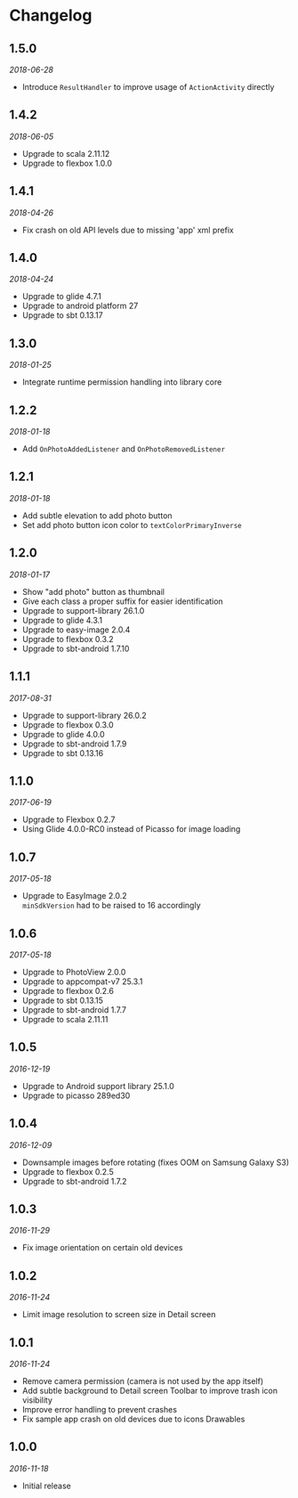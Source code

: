 # Changelog

## 1.5.0

_2018-06-28_

 * Introduce `ResultHandler` to improve usage of `ActionActivity` directly

## 1.4.2

_2018-06-05_

 * Upgrade to scala 2.11.12
 * Upgrade to flexbox 1.0.0

## 1.4.1

_2018-04-26_

 * Fix crash on old API levels due to missing 'app' xml prefix

## 1.4.0

_2018-04-24_

 * Upgrade to glide 4.7.1
 * Upgrade to android platform 27
 * Upgrade to sbt 0.13.17

## 1.3.0

_2018-01-25_

 * Integrate runtime permission handling into library core

## 1.2.2

_2018-01-18_

 * Add `OnPhotoAddedListener` and `OnPhotoRemovedListener`

## 1.2.1

_2018-01-18_

 * Add subtle elevation to add photo button
 * Set add photo button icon color to `textColorPrimaryInverse`

## 1.2.0

_2018-01-17_

 * Show "add photo" button as thumbnail
 * Give each class a proper suffix for easier identification
 * Upgrade to support-library 26.1.0
 * Upgrade to glide 4.3.1
 * Upgrade to easy-image 2.0.4
 * Upgrade to flexbox 0.3.2
 * Upgrade to sbt-android 1.7.10

## 1.1.1

_2017-08-31_

 *  Upgrade to support-library 26.0.2
 *  Upgrade to flexbox 0.3.0
 *  Upgrade to glide 4.0.0
 *  Upgrade to sbt-android 1.7.9
 *  Upgrade to sbt 0.13.16

## 1.1.0

_2017-06-19_

 * Upgrade to Flexbox 0.2.7
 * Using Glide 4.0.0-RC0 instead of Picasso for image loading

## 1.0.7

_2017-05-18_

 * Upgrade to EasyImage 2.0.2  
   `minSdkVersion` had to be raised to 16 accordingly

## 1.0.6

_2017-05-18_

 * Upgrade to PhotoView 2.0.0
 * Upgrade to appcompat-v7 25.3.1
 * Upgrade to flexbox 0.2.6
 * Upgrade to sbt 0.13.15
 * Upgrade to sbt-android 1.7.7
 * Upgrade to scala 2.11.11

## 1.0.5

_2016-12-19_

 * Upgrade to Android support library 25.1.0
 * Upgrade to picasso 289ed30

## 1.0.4

_2016-12-09_

 * Downsample images before rotating (fixes OOM on Samsung Galaxy S3)
 * Upgrade to flexbox 0.2.5
 * Upgrade to sbt-android 1.7.2

## 1.0.3

_2016-11-29_

 * Fix image orientation on certain old devices

## 1.0.2

_2016-11-24_

 * Limit image resolution to screen size in Detail screen

## 1.0.1

_2016-11-24_

 * Remove camera permission (camera is not used by the app itself)
 * Add subtle background to Detail screen Toolbar to improve trash icon visibility
 * Improve error handling to prevent crashes
 * Fix sample app crash on old devices due to icons Drawables

## 1.0.0

_2016-11-18_

 * Initial release